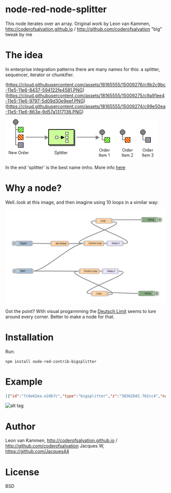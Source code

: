 node-red-node-splitter
====================

This node iterates over an array.
Original work by Leon van Kammen, http://coderofsalvation.github.io / http://github.com/coderofsalvation
"big" tweak by me

# The idea

In enterprise integration patterns there are many names for this: a splitter, sequencer, iterator or chunkifier.

(https://cloud.githubusercontent.com/assets/18165555/15009276/c9b2c9bc-11e5-11e6-8437-594122fe4581.PNG)
(https://cloud.githubusercontent.com/assets/18165555/15009275/c9a91ee4-11e5-11e6-9797-5d09d30e9eef.PNG)
(https://cloud.githubusercontent.com/assets/18165555/15009274/c99e50ea-11e5-11e6-863e-9d57a1317136.PNG)

<img alt="" src="Sequencer.gif"/>

In the end 'splitter' is the best name imho.
More info [here](http://www.enterpriseintegrationpatterns.com/Sequencer.html)

# Why a node?

Well..look at this image, and then imagine using 10 loops in a similar way:

<img alt="" src="nodeloop.jpg"/>

Got the point?
With visual progarmming the [Deutsch Limit](http://en.wikipedia.org/wiki/Deutsch_limit) seems to lure around every corner. Better to make a node for that.

# Installation

Run: 

    npm install node-red-contrib-bigsplitter

# Example

```json
[{"id":"7c6e62ea.e2db7c","type":"bigsplitter","z":"38362b82.762cc4","name":"","property":"payload","x":384,"y":199,"wires":[[],[]]},{"id":"6722667a.9a7108","type":"bigsplitter","z":"38362b82.762cc4","name":"","property":"payload","x":381,"y":91,"wires":[["50e27884.e42888"],["d1bca856.6625f8"]]},{"id":"6b5eb21f.a9e65c","type":"inject","z":"38362b82.762cc4","name":"Go!","topic":"","payload":"","payloadType":"date","repeat":"","crontab":"","once":false,"x":112,"y":91,"wires":[["b0eee2c1.98e38"]]},{"id":"b0eee2c1.98e38","type":"function","z":"38362b82.762cc4","name":"data","func":"msg.payload = [ 1, 2, 3, 4, 5, 6 ]\nreturn msg;","outputs":1,"noerr":0,"x":240.5,"y":91,"wires":[["6722667a.9a7108"]]},{"id":"50e27884.e42888","type":"debug","z":"38362b82.762cc4","name":"data","active":true,"console":"false","complete":"payload","x":530.5,"y":69,"wires":[]},{"id":"d1bca856.6625f8","type":"debug","z":"38362b82.762cc4","name":"control","active":true,"console":"false","complete":"true","x":531,"y":123,"wires":[]},{"id":"cf5b3201.9fb9c","type":"comment","z":"38362b82.762cc4","name":"Sample bigsplitter usage","info":"","x":147.5,"y":45,"wires":[]},{"id":"a53aa76d.26d7a8","type":"inject","z":"38362b82.762cc4","name":"Go!","topic":"","payload":"","payloadType":"date","repeat":"","crontab":"","once":false,"x":111,"y":199,"wires":[["4a3bd19d.d3261"]]},{"id":"4a3bd19d.d3261","type":"function","z":"38362b82.762cc4","name":"data","func":"var ret = []\nfor (i = 0; i < 2000; i++) {\n    ret.push(i);\n}\nreturn {payload: ret}","outputs":1,"noerr":0,"x":247,"y":199,"wires":[["7c6e62ea.e2db7c"]]}]
```

![alt tag](https://cloud.githubusercontent.com/assets/18165555/14589287/9c03d01a-04de-11e6-90dc-7a049079bb76.png)

# Author

Leon van Kammen, http://coderofsalvation.github.io / http://github.com/coderofsalvation
Jacques W, https://github.com/Jacques44

# License 

BSD

